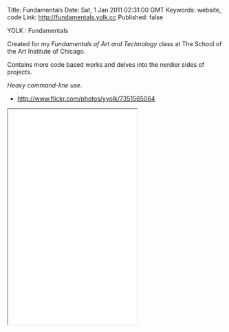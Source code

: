 Title: Fundamentals
Date: Sat, 1 Jan 2011 02:31:00 GMT
Keywords: website, code
Link: http://fundamentals.yolk.cc
Published: false


YOLK : Fundamentals

Created for my _Fundamentals of Art and Technology_ class at The School of the
Art Institute of Chicago.

Contains more code based works and delves into the nerdier sides of projects.

_Heavy command-line use._

- http://www.flickr.com/photos/yyolk/7351565064

<iframe src="fundamentals/banner.html" height="500"></iframe>